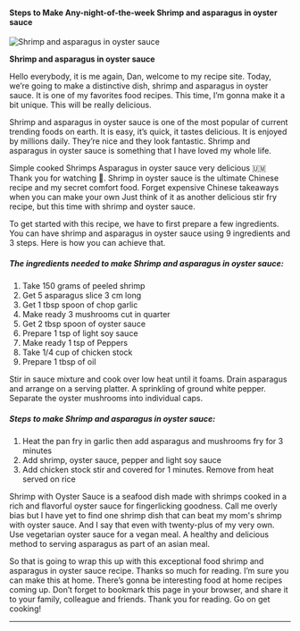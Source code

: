             

#### Steps to Make Any-night-of-the-week Shrimp and asparagus in oyster sauce

![Shrimp and asparagus in oyster sauce](https://img-global.cpcdn.com/recipes/6174778466500608/751x532cq70/shrimp-and-asparagus-in-oyster-sauce-recipe-main-photo.jpg)

**Shrimp and asparagus in oyster sauce**

Hello everybody, it is me again, Dan, welcome to my recipe site. Today, we’re going to make a distinctive dish, shrimp and asparagus in oyster sauce. It is one of my favorites food recipes. This time, I’m gonna make it a bit unique. This will be really delicious.

Shrimp and asparagus in oyster sauce is one of the most popular of current trending foods on earth. It is easy, it’s quick, it tastes delicious. It is enjoyed by millions daily. They’re nice and they look fantastic. Shrimp and asparagus in oyster sauce is something that I have loved my whole life.

Simple cooked Shrimps Asparagus in oyster sauce very delicious 🇺🇲 Thank you for watching 🙏. Shrimp in oyster sauce is the ultimate Chinese recipe and my secret comfort food. Forget expensive Chinese takeaways when you can make your own Just think of it as another delicious stir fry recipe, but this time with shrimp and oyster sauce.

To get started with this recipe, we have to first prepare a few ingredients. You can have shrimp and asparagus in oyster sauce using 9 ingredients and 3 steps. Here is how you can achieve that.

##### The ingredients needed to make Shrimp and asparagus in oyster sauce:

1.  Take 150 grams of peeled shrimp
2.  Get 5 asparagus slice 3 cm long
3.  Get 1 tbsp spoon of chop garlic
4.  Make ready 3 mushrooms cut in quarter
5.  Get 2 tbsp spoon of oyster sauce
6.  Prepare 1 tsp of light soy sauce
7.  Make ready 1 tsp of Peppers
8.  Take 1/4 cup of chicken stock
9.  Prepare 1 tbsp of oil

Stir in sauce mixture and cook over low heat until it foams. Drain asparagus and arrange on a serving platter. A sprinkling of ground white pepper. Separate the oyster mushrooms into individual caps.

##### Steps to make Shrimp and asparagus in oyster sauce:

1.  Heat the pan fry in garlic then add asparagus and mushrooms fry for 3 minutes
2.  Add shrimp, oyster sauce, pepper and light soy sauce
3.  Add chicken stock stir and covered for 1 minutes. Remove from heat served on rice

Shrimp with Oyster Sauce is a seafood dish made with shrimps cooked in a rich and flavorful oyster sauce for fingerlicking goodness. Call me overly bias but I have yet to find one shrimp dish that can beat my mom's shrimp with oyster sauce. And I say that even with twenty-plus of my very own. Use vegetarian oyster sauce for a vegan meal. A healthy and delicious method to serving asparagus as part of an asian meal.

So that is going to wrap this up with this exceptional food shrimp and asparagus in oyster sauce recipe. Thanks so much for reading. I’m sure you can make this at home. There’s gonna be interesting food at home recipes coming up. Don’t forget to bookmark this page in your browser, and share it to your family, colleague and friends. Thank you for reading. Go on get cooking!

* * *